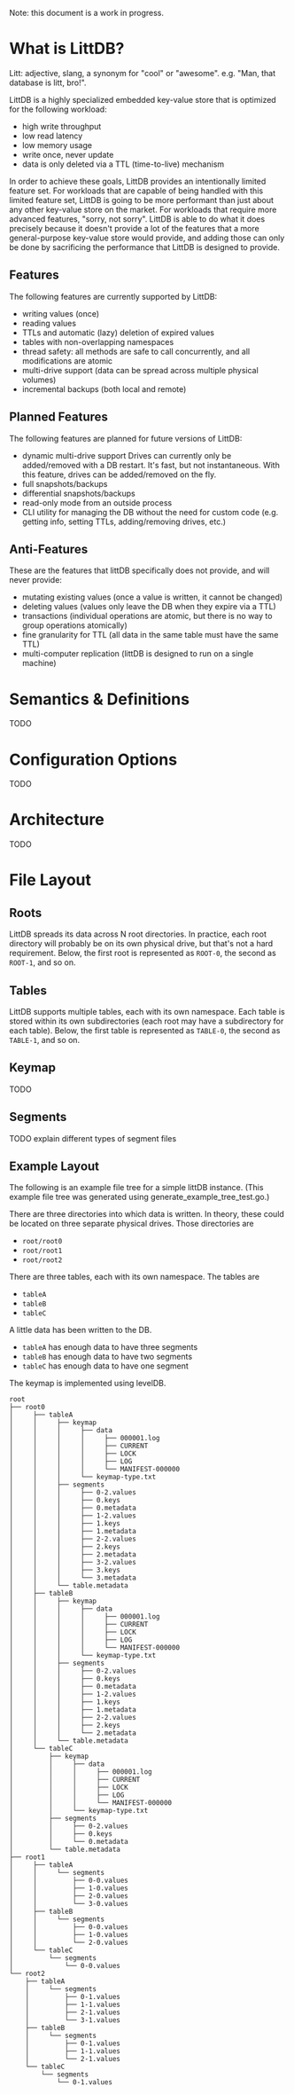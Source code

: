 Note: this document is a work in progress.

# What is LittDB?

Litt: adjective, slang, a synonym for "cool" or "awesome". e.g. "Man, that database is litt, bro!".

LittDB is a highly specialized embedded key-value store that is optimized for the following workload:

- high write throughput
- low read latency
- low memory usage
- write once, never update
- data is only deleted via a TTL (time-to-live) mechanism

In order to achieve these goals, LittDB provides an intentionally limited feature set. For workloads
that are capable of being handled with this limited feature set, LittDB is going to be more performant
than just about any other key-value store on the market. For workloads that require more advanced
features, "sorry, not sorry". LittDB is able to do what it does precisely because it doesn't provide
a lot of the features that a more general-purpose key-value store would provide, and adding those
can only be done by sacrificing the performance that LittDB is designed to provide.

## Features

The following features are currently supported by LittDB:

- writing values (once)
- reading values
- TTLs and automatic (lazy) deletion of expired values
- tables with non-overlapping namespaces
- thread safety: all methods are safe to call concurrently, and all modifications are atomic
- multi-drive support (data can be spread across multiple physical volumes)
- incremental backups (both local and remote)

## Planned Features

The following features are planned for future versions of LittDB:

- dynamic multi-drive support Drives can currently only be added/removed with a DB restart.
  It's fast, but not instantaneous. With this feature, drives can be added/removed on the fly.
- full snapshots/backups
- differential snapshots/backups
- read-only mode from an outside process
- CLI utility for managing the DB without the need for custom code
  (e.g. getting info, setting TTLs, adding/removing drives, etc.)

## Anti-Features

These are the features that littDB specifically does not provide, and will never provide:

- mutating existing values (once a value is written, it cannot be changed)
- deleting values (values only leave the DB when they expire via a TTL)
- transactions (individual operations are atomic, but there is no way to group operations atomically)
- fine granularity for TTL (all data in the same table must have the same TTL)
- multi-computer replication (littDB is designed to run on a single machine)

# Semantics & Definitions

TODO

# Configuration Options

TODO

# Architecture

TODO

# File Layout

## Roots

LittDB spreads its data across N root directories. In practice, each root directory will probably be on its
own physical drive, but that's not a hard requirement. Below, the first root is represented as `ROOT-0`, the
second as `ROOT-1`, and so on.

## Tables

LittDB supports multiple tables, each with its own namespace. Each table is stored within its own subdirectories
(each root may have a subdirectory for each table). Below, the first table is represented as `TABLE-0`, the second
as `TABLE-1`, and so on.

## Keymap

TODO

## Segments

TODO explain different types of segment files

## Example Layout

The following is an example file tree for a simple littDB instance.
(This example file tree was generated using generate_example_tree_test.go.)

There are three directories into which data is written. In theory, these could be located on three separate
physical drives. Those directories are

- `root/root0`
- `root/root1`
- `root/root2`

There are three tables, each with its own namespace. The tables are

- `tableA`
- `tableB`
- `tableC`

A little data has been written to the DB.

- `tableA` has enough data to have three segments
- `tableB` has enough data to have two segments
- `tableC` has enough data to have one segment

The keymap is implemented using levelDB.

```
root
├── root0
│     ├── tableA
│     │     ├── keymap
│     │     │     ├── data
│     │     │     │     ├── 000001.log
│     │     │     │     ├── CURRENT
│     │     │     │     ├── LOCK
│     │     │     │     ├── LOG
│     │     │     │     └── MANIFEST-000000
│     │     │     └── keymap-type.txt
│     │     ├── segments
│     │     │     ├── 0-2.values
│     │     │     ├── 0.keys
│     │     │     ├── 0.metadata
│     │     │     ├── 1-2.values
│     │     │     ├── 1.keys
│     │     │     ├── 1.metadata
│     │     │     ├── 2-2.values
│     │     │     ├── 2.keys
│     │     │     ├── 2.metadata
│     │     │     ├── 3-2.values
│     │     │     ├── 3.keys
│     │     │     └── 3.metadata
│     │     └── table.metadata
│     ├── tableB
│     │     ├── keymap
│     │     │     ├── data
│     │     │     │     ├── 000001.log
│     │     │     │     ├── CURRENT
│     │     │     │     ├── LOCK
│     │     │     │     ├── LOG
│     │     │     │     └── MANIFEST-000000
│     │     │     └── keymap-type.txt
│     │     ├── segments
│     │     │     ├── 0-2.values
│     │     │     ├── 0.keys
│     │     │     ├── 0.metadata
│     │     │     ├── 1-2.values
│     │     │     ├── 1.keys
│     │     │     ├── 1.metadata
│     │     │     ├── 2-2.values
│     │     │     ├── 2.keys
│     │     │     └── 2.metadata
│     │     └── table.metadata
│     └── tableC
│         ├── keymap
│         │     ├── data
│         │     │     ├── 000001.log
│         │     │     ├── CURRENT
│         │     │     ├── LOCK
│         │     │     ├── LOG
│         │     │     └── MANIFEST-000000
│         │     └── keymap-type.txt
│         ├── segments
│         │     ├── 0-2.values
│         │     ├── 0.keys
│         │     └── 0.metadata
│         └── table.metadata
├── root1
│     ├── tableA
│     │     └── segments
│     │         ├── 0-0.values
│     │         ├── 1-0.values
│     │         ├── 2-0.values
│     │         └── 3-0.values
│     ├── tableB
│     │     └── segments
│     │         ├── 0-0.values
│     │         ├── 1-0.values
│     │         └── 2-0.values
│     └── tableC
│         └── segments
│             └── 0-0.values
└── root2
    ├── tableA
    │     └── segments
    │         ├── 0-1.values
    │         ├── 1-1.values
    │         ├── 2-1.values
    │         └── 3-1.values
    ├── tableB
    │     └── segments
    │         ├── 0-1.values
    │         ├── 1-1.values
    │         └── 2-1.values
    └── tableC
        └── segments
            └── 0-1.values
```

